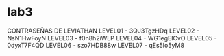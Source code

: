 # lab3
CONTRASEÑAS DE LEVIATHAN
LEVEL01 - 3QJ3TgzHDq
LEVEL02 - NsN1HwFoyN 
LEVEL03 - f0n8h2iWLP
LEVEL04 - WG1egElCvO
LEVEL05 - 0dyxT7F4QD
LEVEL06 - szo7HDB88w
LEVEL07 - qEs5Io5yM8
